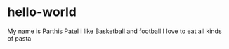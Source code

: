 # hello-world
My name is Parthis Patel
i like Basketball and football 
I love to eat all kinds of pasta
